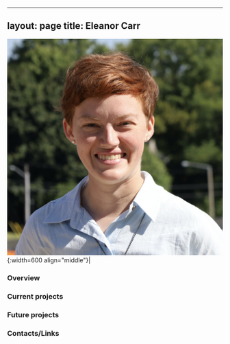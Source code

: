 
---
layout: page
title: Eleanor Carr
---

![Eleanor Carr](/images/People_Images/eleanorcarr.jpeg){:width=600 align="middle"}|

### Overview


### Current projects


### Future projects


### Contacts/Links
